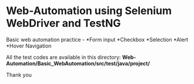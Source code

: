 # Web-Automation using Selenium WebDriver and TestNG
Basic web automation practice - 
  *Form input
  *Checkbox
  *Selection
  *Alert
  *Hover Navigation


All the test codes are available in this directory: <strong>Web-Automation/Basic_WebAutomation/src/test/java/project/</strong>

Thank you

